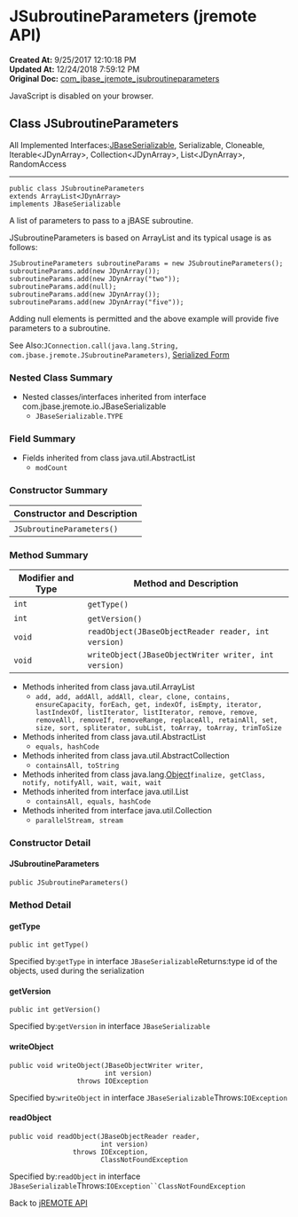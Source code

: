 # JSubroutineParameters (jremote API)

**Created At:** 9/25/2017 12:10:18 PM  
**Updated At:** 12/24/2018 7:59:12 PM  
**Original Doc:** [com_jbase_jremote_jsubroutineparameters](https://docs.jbase.com/39248-jremote/com_jbase_jremote_jsubroutineparameters)  


JavaScript is disabled on your browser.



## Class JSubroutineParameters

All Implemented Interfaces:[JBaseSerializable](./../io/jbaseserializable-%28jremote-api%29 "interface in com.jbase.jremote.io"), Serializable, Cloneable, Iterable&lt;JDynArray&gt;, Collection&lt;JDynArray&gt;, List&lt;JDynArray&gt;, RandomAccess
* * *


```
public class JSubroutineParameters
extends ArrayList<JDynArray>
implements JBaseSerializable
```

A list of parameters to pass to a jBASE subroutine.

JSubroutineParameters is based on ArrayList and its typical usage is as follows:

```
JSubroutineParameters subroutineParams = new JSubroutineParameters();
subroutineParams.add(new JDynArray());
subroutineParams.add(new JDynArray("two"));
subroutineParams.add(null);
subroutineParams.add(new JDynArray());
subroutineParams.add(new JDynArray("five"));
```

Adding null elements is permitted and the above example will provide five parameters to a subroutine.

See Also:`JConnection.call(java.lang.String, com.jbase.jremote.JSubroutineParameters)`, [Serialized Form](../../../serialized-form.html#com.jbase.jremote.JSubroutineParameters)

### Nested Class Summary

- Nested classes/interfaces inherited from interface com.jbase.jremote.io.JBaseSerializable
    - `JBaseSerializable.TYPE`






### Field Summary

- Fields inherited from class java.util.AbstractList
    - `modCount`






### Constructor Summary


| Constructor and Description<br> |
| --- |
| `JSubroutineParameters()` <br> |






### Method Summary


| Modifier and Type<br> | Method and Description<br> |
| --- | --- |
| `int`<br> | `getType()` <br> |
| `int`<br> | `getVersion()` <br> |
| `void`<br> | `readObject(JBaseObjectReader reader, int version)` <br> |
| `void`<br> | `writeObject(JBaseObjectWriter writer, int version)` <br> |


- Methods inherited from class java.util.ArrayList
    - `add, add, addAll, addAll, clear, clone, contains, ensureCapacity, forEach, get, indexOf, isEmpty, iterator, lastIndexOf, listIterator, listIterator, remove, remove, removeAll, removeIf, removeRange, replaceAll, retainAll, set, size, sort, spliterator, subList, toArray, toArray, trimToSize`
- Methods inherited from class java.util.AbstractList
    - `equals, hashCode`
- Methods inherited from class java.util.AbstractCollection
    - `containsAll, toString`
- Methods inherited from class java.lang.[Object](http://java.sun.com/j2se/1.5.0/docs/api/java/lang/Object.html?is-external=true "class or interface in java.lang")`finalize, getClass, notify, notifyAll, wait, wait, wait`
- Methods inherited from interface java.util.List
    - `containsAll, equals, hashCode`
- Methods inherited from interface java.util.Collection
    - `parallelStream, stream`

### Constructor Detail

#### JSubroutineParameters

```
public JSubroutineParameters()
```



### Method Detail

#### getType

```
public int getType()
```
Specified by:`getType` in interface `JBaseSerializable`Returns:type id of the objects, used during the serialization
#### getVersion

```
public int getVersion()
```
Specified by:`getVersion` in interface `JBaseSerializable`
#### writeObject

```
public void writeObject(JBaseObjectWriter writer,
                        int version)
                 throws IOException
```
Specified by:`writeObject` in interface `JBaseSerializable`Throws:`IOException`
#### readObject

```
public void readObject(JBaseObjectReader reader,
                       int version)
                throws IOException,
                       ClassNotFoundException
```
Specified by:`readObject` in interface `JBaseSerializable`Throws:`IOException``ClassNotFoundException`

Back to [jREMOTE API](com_jbase_jremote_package-summary)
